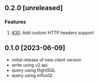 ## 0.2.0 [unreleased]

### Features

1. [#30](https://github.com/InfluxCommunity/influxdb3-go/pull/go): Add custom HTTP headers support

## 0.1.0 [2023-06-09]

- initial release of new client version
- write using v2 api
- query using flightSQL
- query using influxQl
